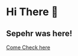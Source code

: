 <link rel="stylesheet" href="css/main.css">

# Hi There 👋

## Sepehr was here!

[Come Check here](https://sepehrseifizarei.github.io/)
